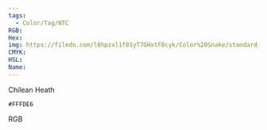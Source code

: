```yaml
---
tags:
  - Color/Tag/NTC
RGB:
Hex:
img: https://filedn.com/l0hpzxl1f01yT7GHxtF8cyk/Color%20Snake/standard_csv_to_svg/%23/FFFDE6.svg
CMYK:
HSL:
Name:
---
```

Chilean Heath
```palette
#FFFDE6
```
RGB
